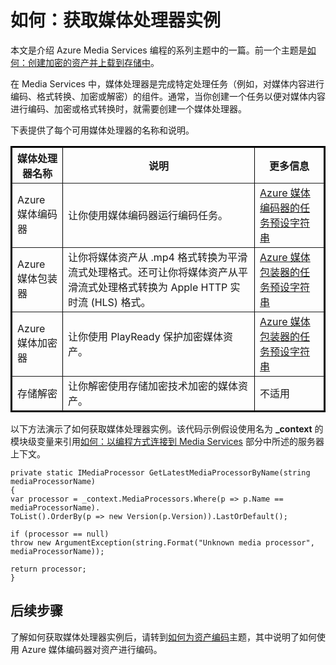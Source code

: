 <properties linkid="develop-media-services-how-to-guides-create-media-processor" urlDisplayName="Create a Media Processor" pageTitle="How to Create a Media Processor - Azure" metaKeywords="" description="Learn how to create a media processor component to encode, convert format, encrypt, or decrypt media content for Azure Media Services. Code samples are written in C# and use the Media Services SDK for .NET." metaCanonical="" services="media-services" documentationCenter="" title="How to: Get a Media Processor Instance" authors="migree" solutions="" manager="" editor="" />
<tags ms.service="media-services"
    ms.date="02/10/2015"
    wacn.date="04/11/2015"
    />

如何：获取媒体处理器实例
========================

本文是介绍 Azure Media Services 编程的系列主题中的一篇。前一个主题是[如何：创建加密的资产并上载到存储中](http://go.microsoft.com/fwlink/?LinkID=301733&clcid=0x409)。

在 Media Services 中，媒体处理器是完成特定处理任务（例如，对媒体内容进行编码、格式转换、加密或解密）的组件。通常，当你创建一个任务以便对媒体内容进行编码、加密或格式转换时，就需要创建一个媒体处理器。

下表提供了每个可用媒体处理器的名称和说明。

<table data-morhtml="true" border="2" cellspacing="0" cellpadding="5" style="border: 2px solid #000000;">
  <thead data-morhtml="true">
    <tr data-morhtml="true">
<th data-morhtml="true">媒体处理器名称</th>
<th data-morhtml="true">说明</th>
	<th data-morhtml="true">更多信息</th>
    </tr>
  </thead>
  <tbody data-morhtml="true">
    <tr data-morhtml="true">
<td data-morhtml="true">Azure 媒体编码器</td>
<td data-morhtml="true">让你使用媒体编码器运行编码任务。</td>
<td data-morhtml="true"><a data-morhtml="true" href="http://msdn.microsoft.com/zh-cn/library/jj129582.aspx"> Azure 媒体编码器的任务预设字符串</a></td>
    </tr>
    <tr data-morhtml="true">
<td data-morhtml="true">Azure 媒体包装器</td>
<td data-morhtml="true">让你将媒体资产从 .mp4 格式转换为平滑流式处理格式。还可让你将媒体资产从平滑流式处理格式转换为 Apple HTTP 实时流 (HLS) 格式。</td>
		<td data-morhtml="true"><a data-morhtml="true" href="http://msdn.microsoft.com/zh-cn/library/hh973635.aspx">Azure 媒体包装器的任务预设字符串</a></td>
    </tr>
    <tr data-morhtml="true">
<td data-morhtml="true">Azure 媒体加密器</td>
<td data-morhtml="true">让你使用 PlayReady 保护加密媒体资产。</td>
<td data-morhtml="true"><a data-morhtml="true" href="http://msdn.microsoft.com/zh-cn/library/hh973610.aspx">Azure 媒体包装器的任务预设字符串</a></td>
    </tr>
    <tr data-morhtml="true">
<td data-morhtml="true">存储解密</td>
<td data-morhtml="true">让你解密使用存储加密技术加密的媒体资产。</td>
		<td data-morhtml="true">不适用</td>
    </tr>
  </tbody>
</table>

以下方法演示了如何获取媒体处理器实例。该代码示例假设使用名为 **\_context** 的模块级变量来引用[如何：以编程方式连接到 Media Services](/develop/media-services/how-to-guides/set-up-computer-for-media-services) 部分中所述的服务器上下文。

``` {}
private static IMediaProcessor GetLatestMediaProcessorByName(string mediaProcessorName)
{
var processor = _context.MediaProcessors.Where(p => p.Name == mediaProcessorName).
ToList().OrderBy(p => new Version(p.Version)).LastOrDefault();

if (processor == null)
throw new ArgumentException(string.Format("Unknown media processor", mediaProcessorName));

return processor;
}
```

后续步骤
--------

了解如何获取媒体处理器实例后，请转到[如何为资产编码](/develop/media-services/how-to-guides/encode-an-asset)主题，其中说明了如何使用 Azure 媒体编码器对资产进行编码。

